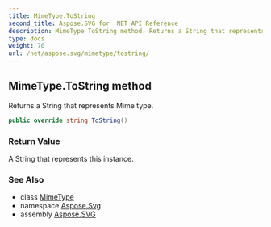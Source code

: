 ```yaml
---
title: MimeType.ToString
second_title: Aspose.SVG for .NET API Reference
description: MimeType ToString method. Returns a String that represents Mime type
type: docs
weight: 70
url: /net/aspose.svg/mimetype/tostring/
---
```

## MimeType.ToString method

Returns a String that represents Mime type.

```csharp
public override string ToString()
```

### Return Value

A String that represents this instance.

### See Also

* class [MimeType](../)
* namespace [Aspose.Svg](../../../aspose.svg/)
* assembly [Aspose.SVG](../../../)
